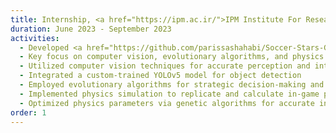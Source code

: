 ```yaml
---
title: Internship, <a href="https://ipm.ac.ir/">IPM Institute For Research in Fundamental Sciences</a>
duration: June 2023 - September 2023
activities:
  - Developed <a href="https://github.com/parissashahabi/Soccer-Stars-Game-Bot">an intelligent agent for the game "Soccer Stars"</a> to compete with human players
  - Key focus on computer vision, evolutionary algorithms, and physics simulation
  - Utilized computer vision techniques for accurate perception and interpretation of game visuals
  - Integrated a custom-trained YOLOv5 model for object detection
  - Employed evolutionary algorithms for strategic decision-making and action execution
  - Implemented physics simulation to replicate and calculate in-game physics interactions
  - Optimized physics parameters via genetic algorithms for accurate in-game simulation
order: 1
---
```

